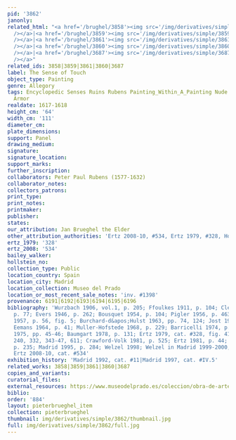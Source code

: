 ```yaml
---
pid: '3862'
janonly: 
related_html: "<a href='/brughel/3858'><img src='/img/derivatives/simple/3858/thumbnail.jpg'
  /></a>|<a href='/brughel/3859'><img src='/img/derivatives/simple/3859/thumbnail.jpg'
  /></a>|<a href='/brughel/3861'><img src='/img/derivatives/simple/3861/thumbnail.jpg'
  /></a>|<a href='/brughel/3860'><img src='/img/derivatives/simple/3860/thumbnail.jpg'
  /></a>|<a href='/brughel/3687'><img src='/img/derivatives/simple/3687/thumbnail.jpg'
  /></a>"
related_ids: 3858|3859|3861|3860|3687
label: The Sense of Touch
object_type: Painting
genre: Allegory
tags: Encyclopedic Senses Ruins Rubens Painting_Within_A_Painting Nude Putti Landscape
  Armor
realdate: 1617-1618
height_cm: '64'
width_cm: '111'
diameter_cm: 
plate_dimensions: 
support: Panel
drawing_medium: 
signature: 
signature_location: 
support_marks: 
further_inscription: 
collaborators: Peter Paul Rubens (1577-1632)
collaborator_notes: 
collectors_patrons: 
print_type: 
print_notes: 
printmaker: 
publisher: 
states: 
our_attribution: Jan Brueghel the Elder
other_attribution_authorities: 'Ertz 2008-10, #534, Ertz 1979, #328, Honig database'
ertz_1979: '328'
ertz_2008: '534'
bailey_walker: 
hollstein_no: 
collection_type: Public
location_country: Spain
location_city: Madrid
location_collection: Museo del Prado
location_or_most_recent_sale_notes: 'inv. #1398'
provenance: 6191|6192|6193|6194|6195|6196
bibliography: 'Wurzbach 1906, vol.1, p. 205; Ffoulkes 1911, p. 104; Clerici 1946,
  p. 77; Evers 1946, p. 262; Bousquet 1954, p. 104; Pigler 1956, p. 463; Speth-Holterhoff
  1957, p. 56, fig. 5; Burchard-d&apos;Hulst 1963, pp. 74, 124; Jost 1963, p. 126;
  Eemans 1964, p. 41; Muller-Hofstede 1968, p. 229; Barricelli 1974, p. 68; Madrid
  1975, pp. 45-46; Baumgart 1978, p. 131; Ertz 1979, cat. #328, fig. 415, pp. 82,
  240, 332, 343-47, 611; Crawford-Volk 1981, p. 525; Ertz 1981, p. 44; Jaffe 1989,
  p. 235; Madrid 1995, p. 284; Welzel 1998; Welzel in Madrid 1999-2000, pp. 89-97;
  Ertz 2008-10, cat. #534'
exhibition_history: 'Madrid 1992, cat. #11|Madrid 1997, cat. #IV.5'
related_works: 3858|3859|3861|3860|3687
copies_and_variants: 
curatorial_files: 
external_resources: https://www.museodelprado.es/coleccion/obra-de-arte/el-tacto/c7b96909-44f6-4e3c-9e29-7d1ef33e23ad
biblio: 
order: '884'
layout: pieterbrueghel_item
collection: pieterbrueghel
thumbnail: img/derivatives/simple/3862/thumbnail.jpg
full: img/derivatives/simple/3862/full.jpg
---
```

